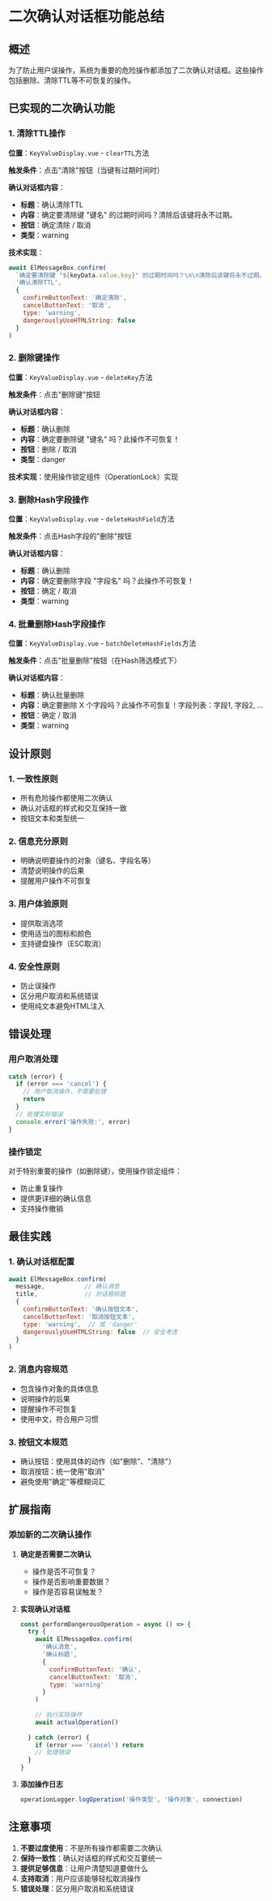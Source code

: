 # 二次确认对话框功能总结

## 概述
为了防止用户误操作，系统为重要的危险操作都添加了二次确认对话框。这些操作包括删除、清除TTL等不可恢复的操作。

## 已实现的二次确认功能

### 1. 清除TTL操作
**位置**：`KeyValueDisplay.vue` - `clearTTL`方法

**触发条件**：点击"清除"按钮（当键有过期时间时）

**确认对话框内容**：
- **标题**：确认清除TTL
- **内容**：确定要清除键 "键名" 的过期时间吗？清除后该键将永不过期。
- **按钮**：确定清除 / 取消
- **类型**：warning

**技术实现**：
```javascript
await ElMessageBox.confirm(
  `确定要清除键 "${keyData.value.key}" 的过期时间吗？\n\n清除后该键将永不过期。`,
  '确认清除TTL',
  {
    confirmButtonText: '确定清除',
    cancelButtonText: '取消',
    type: 'warning',
    dangerouslyUseHTMLString: false
  }
)
```

### 2. 删除键操作
**位置**：`KeyValueDisplay.vue` - `deleteKey`方法

**触发条件**：点击"删除键"按钮

**确认对话框内容**：
- **标题**：确认删除
- **内容**：确定要删除键 "键名" 吗？此操作不可恢复！
- **按钮**：删除 / 取消
- **类型**：danger

**技术实现**：使用操作锁定组件（OperationLock）实现

### 3. 删除Hash字段操作
**位置**：`KeyValueDisplay.vue` - `deleteHashField`方法

**触发条件**：点击Hash字段的"删除"按钮

**确认对话框内容**：
- **标题**：确认删除
- **内容**：确定要删除字段 "字段名" 吗？此操作不可恢复！
- **按钮**：确定 / 取消
- **类型**：warning

### 4. 批量删除Hash字段操作
**位置**：`KeyValueDisplay.vue` - `batchDeleteHashFields`方法

**触发条件**：点击"批量删除"按钮（在Hash筛选模式下）

**确认对话框内容**：
- **标题**：确认批量删除
- **内容**：确定要删除 X 个字段吗？此操作不可恢复！字段列表：字段1, 字段2, ...
- **按钮**：确定 / 取消
- **类型**：warning

## 设计原则

### 1. 一致性原则
- 所有危险操作都使用二次确认
- 确认对话框的样式和交互保持一致
- 按钮文本和类型统一

### 2. 信息充分原则
- 明确说明要操作的对象（键名、字段名等）
- 清楚说明操作的后果
- 提醒用户操作不可恢复

### 3. 用户体验原则
- 提供取消选项
- 使用适当的图标和颜色
- 支持键盘操作（ESC取消）

### 4. 安全性原则
- 防止误操作
- 区分用户取消和系统错误
- 使用纯文本避免HTML注入

## 错误处理

### 用户取消处理
```javascript
catch (error) {
  if (error === 'cancel') {
    // 用户取消操作，不需要处理
    return
  }
  // 处理实际错误
  console.error('操作失败:', error)
}
```

### 操作锁定
对于特别重要的操作（如删除键），使用操作锁定组件：
- 防止重复操作
- 提供更详细的确认信息
- 支持操作撤销

## 最佳实践

### 1. 确认对话框配置
```javascript
await ElMessageBox.confirm(
  message,           // 确认消息
  title,             // 对话框标题
  {
    confirmButtonText: '确认按钮文本',
    cancelButtonText: '取消按钮文本',
    type: 'warning',  // 或 'danger'
    dangerouslyUseHTMLString: false  // 安全考虑
  }
)
```

### 2. 消息内容规范
- 包含操作对象的具体信息
- 说明操作的后果
- 提醒操作不可恢复
- 使用中文，符合用户习惯

### 3. 按钮文本规范
- 确认按钮：使用具体的动作（如"删除"、"清除"）
- 取消按钮：统一使用"取消"
- 避免使用"确定"等模糊词汇

## 扩展指南

### 添加新的二次确认操作

1. **确定是否需要二次确认**
   - 操作是否不可恢复？
   - 操作是否影响重要数据？
   - 操作是否容易误触发？

2. **实现确认对话框**
   ```javascript
   const performDangerousOperation = async () => {
     try {
       await ElMessageBox.confirm(
         '确认消息',
         '确认标题',
         {
           confirmButtonText: '确认',
           cancelButtonText: '取消',
           type: 'warning'
         }
       )
       
       // 执行实际操作
       await actualOperation()
       
     } catch (error) {
       if (error === 'cancel') return
       // 处理错误
     }
   }
   ```

3. **添加操作日志**
   ```javascript
   operationLogger.logOperation('操作类型', '操作对象', connection)
   ```

## 注意事项

1. **不要过度使用**：不是所有操作都需要二次确认
2. **保持一致性**：确认对话框的样式和交互要统一
3. **提供足够信息**：让用户清楚知道要做什么
4. **支持取消**：用户应该能够轻松取消操作
5. **错误处理**：区分用户取消和系统错误 